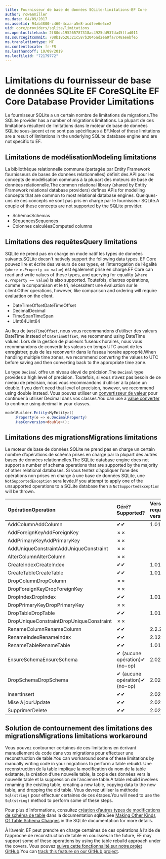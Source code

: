 ```yaml
---
title: Fournisseur de base de données SQLite-limitations-EF Core
author: rowanmiller
ms.date: 04/09/2017
ms.assetid: 94ab4800-c460-4caa-a5e8-acdfee6e6ce2
uid: core/providers/sqlite/limitations
ms.openlocfilehash: 2f80dc195265787318ac4925dd937da45ffad011
ms.sourcegitcommit: 708b18520321c587b2046ad2ea9fa7c48aeebfe5
ms.translationtype: MT
ms.contentlocale: fr-FR
ms.lasthandoff: 10/09/2019
ms.locfileid: "72179772"
---
```

# <a name="sqlite-ef-core-database-provider-limitations"></a><span data-ttu-id="2ff38-102">Limitations du fournisseur de base de données SQLite EF Core</span><span class="sxs-lookup"><span data-stu-id="2ff38-102">SQLite EF Core Database Provider Limitations</span></span>

<span data-ttu-id="2ff38-103">Le fournisseur SQLite a un certain nombre de limitations de migrations.</span><span class="sxs-lookup"><span data-stu-id="2ff38-103">The SQLite provider has a number of migrations limitations.</span></span> <span data-ttu-id="2ff38-104">La plupart de ces limitations résultent de limitations dans le moteur de base de données SQLite sous-jacent et ne sont pas spécifiques à EF.</span><span class="sxs-lookup"><span data-stu-id="2ff38-104">Most of these limitations are a result of limitations in the underlying SQLite database engine and are not specific to EF.</span></span>

## <a name="modeling-limitations"></a><span data-ttu-id="2ff38-105">Limitations de modélisation</span><span class="sxs-lookup"><span data-stu-id="2ff38-105">Modeling limitations</span></span>

<span data-ttu-id="2ff38-106">La bibliothèque relationnelle commune (partagée par Entity Framework fournisseurs de bases de données relationnelles) définit des API pour les concepts de modélisation communs à la plupart des moteurs de base de données relationnelle.</span><span class="sxs-lookup"><span data-stu-id="2ff38-106">The common relational library (shared by Entity Framework relational database providers) defines APIs for modelling concepts that are common to most relational database engines.</span></span> <span data-ttu-id="2ff38-107">Quelques-uns de ces concepts ne sont pas pris en charge par le fournisseur SQLite.</span><span class="sxs-lookup"><span data-stu-id="2ff38-107">A couple of these concepts are not supported by the SQLite provider.</span></span>

* <span data-ttu-id="2ff38-108">Schémas</span><span class="sxs-lookup"><span data-stu-id="2ff38-108">Schemas</span></span>
* <span data-ttu-id="2ff38-109">Séquences</span><span class="sxs-lookup"><span data-stu-id="2ff38-109">Sequences</span></span>
* <span data-ttu-id="2ff38-110">Colonnes calculées</span><span class="sxs-lookup"><span data-stu-id="2ff38-110">Computed columns</span></span>

## <a name="query-limitations"></a><span data-ttu-id="2ff38-111">Limitations des requêtes</span><span class="sxs-lookup"><span data-stu-id="2ff38-111">Query limitations</span></span>

<span data-ttu-id="2ff38-112">SQLite ne prend pas en charge en mode natif les types de données suivants.</span><span class="sxs-lookup"><span data-stu-id="2ff38-112">SQLite doesn't natively support the following data types.</span></span> <span data-ttu-id="2ff38-113">EF Core pouvez lire et écrire des valeurs de ces types, et l’interrogation de l’égalité (`where e.Property == value`) est également prise en charge.</span><span class="sxs-lookup"><span data-stu-id="2ff38-113">EF Core can read and write values of these types, and querying for equality (`where e.Property == value`) is also supported.</span></span> <span data-ttu-id="2ff38-114">Toutefois, d’autres opérations, comme la comparaison et le tri, nécessitent une évaluation sur le client.</span><span class="sxs-lookup"><span data-stu-id="2ff38-114">Other operations, however, like comparison and ordering will require evaluation on the client.</span></span>

* <span data-ttu-id="2ff38-115">DateTimeOffset</span><span class="sxs-lookup"><span data-stu-id="2ff38-115">DateTimeOffset</span></span>
* <span data-ttu-id="2ff38-116">Decimal</span><span class="sxs-lookup"><span data-stu-id="2ff38-116">Decimal</span></span>
* <span data-ttu-id="2ff38-117">TimeSpan</span><span class="sxs-lookup"><span data-stu-id="2ff38-117">TimeSpan</span></span>
* <span data-ttu-id="2ff38-118">UInt64</span><span class="sxs-lookup"><span data-stu-id="2ff38-118">UInt64</span></span>

<span data-ttu-id="2ff38-119">Au lieu de `DateTimeOffset`, nous vous recommandons d’utiliser des valeurs DateTime.</span><span class="sxs-lookup"><span data-stu-id="2ff38-119">Instead of `DateTimeOffset`, we recommend using DateTime values.</span></span> <span data-ttu-id="2ff38-120">Lors de la gestion de plusieurs fuseaux horaires, nous vous recommandons de convertir les valeurs en temps UTC avant de les enregistrer, puis de les reconvertir dans le fuseau horaire approprié.</span><span class="sxs-lookup"><span data-stu-id="2ff38-120">When handling multiple time zones, we recommend converting the values to UTC before saving and then converting back to the appropriate time zone.</span></span>

<span data-ttu-id="2ff38-121">Le type `Decimal` offre un niveau élevé de précision.</span><span class="sxs-lookup"><span data-stu-id="2ff38-121">The `Decimal` type provides a high level of precision.</span></span> <span data-ttu-id="2ff38-122">Toutefois, si vous n’avez pas besoin de ce niveau de précision, nous vous recommandons d’utiliser à la place un double.</span><span class="sxs-lookup"><span data-stu-id="2ff38-122">If you don't need that level of precision, however, we recommend using double instead.</span></span> <span data-ttu-id="2ff38-123">Vous pouvez utiliser un [convertisseur de valeur](../../modeling/value-conversions.md) pour continuer à utiliser Decimal dans vos classes.</span><span class="sxs-lookup"><span data-stu-id="2ff38-123">You can use a [value converter](../../modeling/value-conversions.md) to continue using decimal in your classes.</span></span>

``` csharp
modelBuilder.Entity<MyEntity>()
    .Property(e => e.DecimalProperty)
    .HasConversion<double>();
```

## <a name="migrations-limitations"></a><span data-ttu-id="2ff38-124">Limitations des migrations</span><span class="sxs-lookup"><span data-stu-id="2ff38-124">Migrations limitations</span></span>

<span data-ttu-id="2ff38-125">Le moteur de base de données SQLite ne prend pas en charge un certain nombre d’opérations de schéma prises en charge par la plupart des autres bases de données relationnelles.</span><span class="sxs-lookup"><span data-stu-id="2ff38-125">The SQLite database engine does not support a number of schema operations that are supported by the majority of other relational databases.</span></span> <span data-ttu-id="2ff38-126">Si vous tentez d’appliquer l’une des opérations non prises en charge à une base de données SQLite, une `NotSupportedException` sera levée.</span><span class="sxs-lookup"><span data-stu-id="2ff38-126">If you attempt to apply one of the unsupported operations to a SQLite database then a `NotSupportedException` will be thrown.</span></span>

| <span data-ttu-id="2ff38-127">Opération</span><span class="sxs-lookup"><span data-stu-id="2ff38-127">Operation</span></span>            | <span data-ttu-id="2ff38-128">Géré?</span><span class="sxs-lookup"><span data-stu-id="2ff38-128">Supported?</span></span> | <span data-ttu-id="2ff38-129">Version requise</span><span class="sxs-lookup"><span data-stu-id="2ff38-129">Requires version</span></span> |
|:---------------------|:-----------|:-----------------|
| <span data-ttu-id="2ff38-130">AddColumn</span><span class="sxs-lookup"><span data-stu-id="2ff38-130">AddColumn</span></span>            | <span data-ttu-id="2ff38-131">✔</span><span class="sxs-lookup"><span data-stu-id="2ff38-131">✔</span></span>          | <span data-ttu-id="2ff38-132">1.0</span><span class="sxs-lookup"><span data-stu-id="2ff38-132">1.0</span></span>              |
| <span data-ttu-id="2ff38-133">AddForeignKey</span><span class="sxs-lookup"><span data-stu-id="2ff38-133">AddForeignKey</span></span>        | <span data-ttu-id="2ff38-134">✗</span><span class="sxs-lookup"><span data-stu-id="2ff38-134">✗</span></span>          |                  |
| <span data-ttu-id="2ff38-135">AddPrimaryKey</span><span class="sxs-lookup"><span data-stu-id="2ff38-135">AddPrimaryKey</span></span>        | <span data-ttu-id="2ff38-136">✗</span><span class="sxs-lookup"><span data-stu-id="2ff38-136">✗</span></span>          |                  |
| <span data-ttu-id="2ff38-137">AddUniqueConstraint</span><span class="sxs-lookup"><span data-stu-id="2ff38-137">AddUniqueConstraint</span></span>  | <span data-ttu-id="2ff38-138">✗</span><span class="sxs-lookup"><span data-stu-id="2ff38-138">✗</span></span>          |                  |
| <span data-ttu-id="2ff38-139">AlterColumn</span><span class="sxs-lookup"><span data-stu-id="2ff38-139">AlterColumn</span></span>          | <span data-ttu-id="2ff38-140">✗</span><span class="sxs-lookup"><span data-stu-id="2ff38-140">✗</span></span>          |                  |
| <span data-ttu-id="2ff38-141">CreateIndex</span><span class="sxs-lookup"><span data-stu-id="2ff38-141">CreateIndex</span></span>          | <span data-ttu-id="2ff38-142">✔</span><span class="sxs-lookup"><span data-stu-id="2ff38-142">✔</span></span>          | <span data-ttu-id="2ff38-143">1.0</span><span class="sxs-lookup"><span data-stu-id="2ff38-143">1.0</span></span>              |
| <span data-ttu-id="2ff38-144">CreateTable</span><span class="sxs-lookup"><span data-stu-id="2ff38-144">CreateTable</span></span>          | <span data-ttu-id="2ff38-145">✔</span><span class="sxs-lookup"><span data-stu-id="2ff38-145">✔</span></span>          | <span data-ttu-id="2ff38-146">1.0</span><span class="sxs-lookup"><span data-stu-id="2ff38-146">1.0</span></span>              |
| <span data-ttu-id="2ff38-147">DropColumn</span><span class="sxs-lookup"><span data-stu-id="2ff38-147">DropColumn</span></span>           | <span data-ttu-id="2ff38-148">✗</span><span class="sxs-lookup"><span data-stu-id="2ff38-148">✗</span></span>          |                  |
| <span data-ttu-id="2ff38-149">DropForeignKey</span><span class="sxs-lookup"><span data-stu-id="2ff38-149">DropForeignKey</span></span>       | <span data-ttu-id="2ff38-150">✗</span><span class="sxs-lookup"><span data-stu-id="2ff38-150">✗</span></span>          |                  |
| <span data-ttu-id="2ff38-151">DropIndex</span><span class="sxs-lookup"><span data-stu-id="2ff38-151">DropIndex</span></span>            | <span data-ttu-id="2ff38-152">✔</span><span class="sxs-lookup"><span data-stu-id="2ff38-152">✔</span></span>          | <span data-ttu-id="2ff38-153">1.0</span><span class="sxs-lookup"><span data-stu-id="2ff38-153">1.0</span></span>              |
| <span data-ttu-id="2ff38-154">DropPrimaryKey</span><span class="sxs-lookup"><span data-stu-id="2ff38-154">DropPrimaryKey</span></span>       | <span data-ttu-id="2ff38-155">✗</span><span class="sxs-lookup"><span data-stu-id="2ff38-155">✗</span></span>          |                  |
| <span data-ttu-id="2ff38-156">DropTable</span><span class="sxs-lookup"><span data-stu-id="2ff38-156">DropTable</span></span>            | <span data-ttu-id="2ff38-157">✔</span><span class="sxs-lookup"><span data-stu-id="2ff38-157">✔</span></span>          | <span data-ttu-id="2ff38-158">1.0</span><span class="sxs-lookup"><span data-stu-id="2ff38-158">1.0</span></span>              |
| <span data-ttu-id="2ff38-159">DropUniqueConstraint</span><span class="sxs-lookup"><span data-stu-id="2ff38-159">DropUniqueConstraint</span></span> | <span data-ttu-id="2ff38-160">✗</span><span class="sxs-lookup"><span data-stu-id="2ff38-160">✗</span></span>          |                  |
| <span data-ttu-id="2ff38-161">RenameColumn</span><span class="sxs-lookup"><span data-stu-id="2ff38-161">RenameColumn</span></span>         | <span data-ttu-id="2ff38-162">✔</span><span class="sxs-lookup"><span data-stu-id="2ff38-162">✔</span></span>          | <span data-ttu-id="2ff38-163">2.2.2</span><span class="sxs-lookup"><span data-stu-id="2ff38-163">2.2.2</span></span>            |
| <span data-ttu-id="2ff38-164">RenameIndex</span><span class="sxs-lookup"><span data-stu-id="2ff38-164">RenameIndex</span></span>          | <span data-ttu-id="2ff38-165">✔</span><span class="sxs-lookup"><span data-stu-id="2ff38-165">✔</span></span>          | <span data-ttu-id="2ff38-166">2.1</span><span class="sxs-lookup"><span data-stu-id="2ff38-166">2.1</span></span>              |
| <span data-ttu-id="2ff38-167">RenameTable</span><span class="sxs-lookup"><span data-stu-id="2ff38-167">RenameTable</span></span>          | <span data-ttu-id="2ff38-168">✔</span><span class="sxs-lookup"><span data-stu-id="2ff38-168">✔</span></span>          | <span data-ttu-id="2ff38-169">1.0</span><span class="sxs-lookup"><span data-stu-id="2ff38-169">1.0</span></span>              |
| <span data-ttu-id="2ff38-170">EnsureSchema</span><span class="sxs-lookup"><span data-stu-id="2ff38-170">EnsureSchema</span></span>         | <span data-ttu-id="2ff38-171">✔ (aucune opération)</span><span class="sxs-lookup"><span data-stu-id="2ff38-171">✔ (no-op)</span></span>  | <span data-ttu-id="2ff38-172">2.0</span><span class="sxs-lookup"><span data-stu-id="2ff38-172">2.0</span></span>              |
| <span data-ttu-id="2ff38-173">DropSchema</span><span class="sxs-lookup"><span data-stu-id="2ff38-173">DropSchema</span></span>           | <span data-ttu-id="2ff38-174">✔ (aucune opération)</span><span class="sxs-lookup"><span data-stu-id="2ff38-174">✔ (no-op)</span></span>  | <span data-ttu-id="2ff38-175">2.0</span><span class="sxs-lookup"><span data-stu-id="2ff38-175">2.0</span></span>              |
| <span data-ttu-id="2ff38-176">Insert</span><span class="sxs-lookup"><span data-stu-id="2ff38-176">Insert</span></span>               | <span data-ttu-id="2ff38-177">✔</span><span class="sxs-lookup"><span data-stu-id="2ff38-177">✔</span></span>          | <span data-ttu-id="2ff38-178">2.0</span><span class="sxs-lookup"><span data-stu-id="2ff38-178">2.0</span></span>              |
| <span data-ttu-id="2ff38-179">Mise à jour</span><span class="sxs-lookup"><span data-stu-id="2ff38-179">Update</span></span>               | <span data-ttu-id="2ff38-180">✔</span><span class="sxs-lookup"><span data-stu-id="2ff38-180">✔</span></span>          | <span data-ttu-id="2ff38-181">2.0</span><span class="sxs-lookup"><span data-stu-id="2ff38-181">2.0</span></span>              |
| <span data-ttu-id="2ff38-182">Supprimer</span><span class="sxs-lookup"><span data-stu-id="2ff38-182">Delete</span></span>               | <span data-ttu-id="2ff38-183">✔</span><span class="sxs-lookup"><span data-stu-id="2ff38-183">✔</span></span>          | <span data-ttu-id="2ff38-184">2.0</span><span class="sxs-lookup"><span data-stu-id="2ff38-184">2.0</span></span>              |

## <a name="migrations-limitations-workaround"></a><span data-ttu-id="2ff38-185">Solution de contournement des limitations des migrations</span><span class="sxs-lookup"><span data-stu-id="2ff38-185">Migrations limitations workaround</span></span>

<span data-ttu-id="2ff38-186">Vous pouvez contourner certaines de ces limitations en écrivant manuellement du code dans vos migrations pour effectuer une reconstruction de table.</span><span class="sxs-lookup"><span data-stu-id="2ff38-186">You can workaround some of these limitations by manually writing code in your migrations to perform a table rebuild.</span></span> <span data-ttu-id="2ff38-187">Une reconstruction de la table implique la modification du nom de la table existante, la création d’une nouvelle table, la copie des données vers la nouvelle table et la suppression de l’ancienne table.</span><span class="sxs-lookup"><span data-stu-id="2ff38-187">A table rebuild involves renaming the existing table, creating a new table, copying data to the new table, and dropping the old table.</span></span> <span data-ttu-id="2ff38-188">Vous devrez utiliser la méthode `Sql(string)` pour effectuer certaines de ces étapes.</span><span class="sxs-lookup"><span data-stu-id="2ff38-188">You will need to use the `Sql(string)` method to perform some of these steps.</span></span>

<span data-ttu-id="2ff38-189">Pour plus d’informations, consultez [création d’autres types de modifications de schéma de table](https://sqlite.org/lang_altertable.html#otheralter) dans la documentation sqlite.</span><span class="sxs-lookup"><span data-stu-id="2ff38-189">See [Making Other Kinds Of Table Schema Changes](https://sqlite.org/lang_altertable.html#otheralter) in the SQLite documentation for more details.</span></span>

<span data-ttu-id="2ff38-190">À l’avenir, EF peut prendre en charge certaines de ces opérations à l’aide de l’approche de reconstruction de table en coulisses.</span><span class="sxs-lookup"><span data-stu-id="2ff38-190">In the future, EF may support some of these operations by using the table rebuild approach under the covers.</span></span> <span data-ttu-id="2ff38-191">Vous pouvez [suivre cette fonctionnalité sur notre projet GitHub](https://github.com/aspnet/EntityFrameworkCore/issues/329).</span><span class="sxs-lookup"><span data-stu-id="2ff38-191">You can [track this feature on our GitHub project](https://github.com/aspnet/EntityFrameworkCore/issues/329).</span></span>
